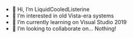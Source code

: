 - 👋 Hi, I’m LiquidCooledListerine
- 👀 I’m interested in old Vista-era systems
- 🌱 I’m currently learning on Visual Studio 2019
- 💞️ I’m looking to collaborate on... Nothing!

<!---
LCooledListerine/LCooledListerine is a ✨ special ✨ repository because its `README.md` (this file) appears on your GitHub profile.
You can click the Preview link to take a look at your changes.
--->
